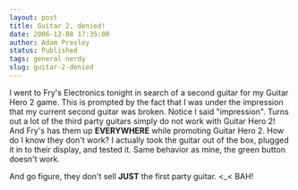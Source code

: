 ```yaml
---
layout: post
title: Guitar 2, denied!
date: 2006-12-08 17:35:00
author: Adam Presley
status: Published
tags: general nerdy
slug: guitar-2-denied
---
```


I went to Fry's Electronics tonight in search of a second guitar for my
Guitar Hero 2 game. This is prompted by the fact that I was under the
impression that my current second guitar was broken. Notice I said
"impression". Turns out a lot of the third party guitars simply do not
work with Guitar Hero 2! And Fry's has them up **EVERYWHERE** while
promoting Guitar Hero 2. How do I know they don't work? I actually took
the guitar out of the box, plugged it in to their display, and tested
it. Same behavior as mine, the green button doesn't work.  
  
And go figure, they don't sell **JUST** the first party guitar. <_<
BAH!

